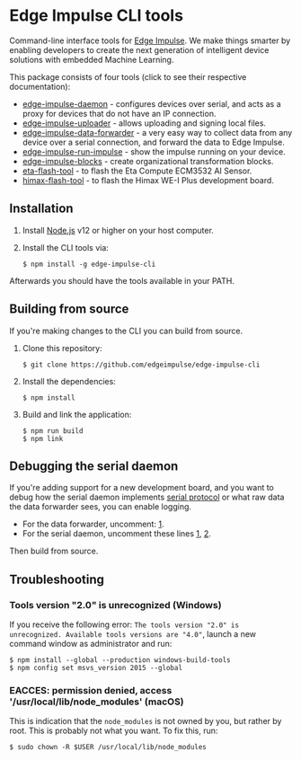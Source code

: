 # Edge Impulse CLI tools

Command-line interface tools for [Edge Impulse](https://www.edgeimpulse.com). We make things smarter by enabling developers to create the next generation of intelligent device solutions with embedded Machine Learning.

This package consists of four tools (click to see their respective documentation):

* [edge-impulse-daemon](https://docs.edgeimpulse.com/docs/cli-daemon) - configures devices over serial, and acts as a proxy for devices that do not have an IP connection.
* [edge-impulse-uploader](https://docs.edgeimpulse.com/docs/cli-uploader) - allows uploading and signing local files.
* [edge-impulse-data-forwarder](https://docs.edgeimpulse.com/docs/cli-data-forwarder) - a very easy way to collect data from any device over a serial connection, and forward the data to Edge Impulse.
* [edge-impulse-run-impulse](https://docs.edgeimpulse.com/docs/cli-run-impulse) - show the impulse running on your device.
* [edge-impulse-blocks](https://docs.edgeimpulse.com/docs/cli-blocks) - create organizational transformation blocks.
* [eta-flash-tool](https://docs.edgeimpulse.com/docs/cli-eta-flash-tool) - to flash the Eta Compute ECM3532 AI Sensor.
* [himax-flash-tool](https://docs.edgeimpulse.com/docs/cli-himax-flash-tool) - to flash the Himax WE-I Plus development board.

## Installation

1. Install [Node.js](https://nodejs.org/en/) v12 or higher on your host computer.
2. Install the CLI tools via:

    ```
    $ npm install -g edge-impulse-cli
    ```

Afterwards you should have the tools available in your PATH.

## Building from source

If you're making changes to the CLI you can build from source.

1. Clone this repository:

    ```
    $ git clone https://github.com/edgeimpulse/edge-impulse-cli
    ```

1. Install the dependencies:

    ```
    $ npm install
    ```

1. Build and link the application:

    ```
    $ npm run build
    $ npm link
    ```

## Debugging the serial daemon

If you're adding support for a new development board, and you want to debug how the serial daemon implements [serial protocol](https://docs.edgeimpulse.com/reference#remote-mgmt-serial-protocol) or what raw data the data forwarder sees, you can enable logging.

* For the data forwarder, uncomment: [1](https://github.com/edgeimpulse/edgeimpulse/blob/d4168023478e7ad6b3808687e7a9c02961ec4be9/serial-daemon/cli/data-forwarder.ts#L113).
* For the serial daemon, uncomment these lines [1](https://github.com/edgeimpulse/edgeimpulse/blob/d4168023478e7ad6b3808687e7a9c02961ec4be9/studio/shared/daemon/ei-serial-protocol.ts#L768), [2](https://github.com/edgeimpulse/edgeimpulse/blob/d4168023478e7ad6b3808687e7a9c02961ec4be9/studio/shared/daemon/ei-serial-protocol.ts#L786).

Then build from source.

## Troubleshooting

### Tools version "2.0" is unrecognized (Windows)

If you receive the following error: `The tools version "2.0" is unrecognized. Available tools versions are "4.0"`, launch a new command window as administrator and run:

```
$ npm install --global --production windows-build-tools
$ npm config set msvs_version 2015 --global
```

### EACCES: permission denied, access '/usr/local/lib/node_modules' (macOS)

This is indication that the `node_modules` is not owned by you, but rather by root. This is probably not what you want. To fix this, run:

```
$ sudo chown -R $USER /usr/local/lib/node_modules
```
